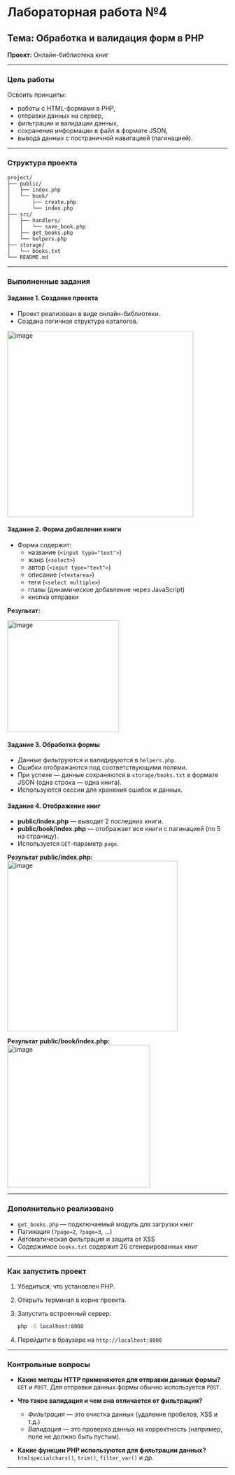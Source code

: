 #  Лабораторная работа №4  
## Тема: Обработка и валидация форм в PHP  
**Проект:** Онлайн-библиотека книг

---

###  Цель работы

Освоить принципы:
- работы с HTML-формами в PHP,
- отправки данных на сервер,
- фильтрации и валидации данных,
- сохранения информации в файл в формате JSON,
- вывода данных с постраничной навигацией (пагинацией).

---

###  Структура проекта

```
project/
├── public/
│   ├── index.php
│   └── book/
│       ├── create.php
│       └── index.php
├── src/
│   ├── handlers/
│   │   └── save_book.php
│   ├── get_books.php
│   └── helpers.php
├── storage/
│   └── books.txt
└── README.md
```

---

###  Выполненные задания

####  Задание 1. Создание проекта
- Проект реализован в виде онлайн-библиотеки.
- Создана логичная структура каталогов.

<img width="425" alt="image" src="https://github.com/user-attachments/assets/030a54a3-4abb-4f73-b19f-3ac9a1bb88ca" />

####  Задание 2. Форма добавления книги
- Форма содержит:
  - название (`<input type="text">`)
  - жанр (`<select>`)
  - автор (`<input type="text">`)
  - описание (`<textarea>`)
  - теги (`<select multiple>`)
  - главы (динамическое добавление через JavaScript)
  - кнопка отправки
    
**Результат:**

  <img width="255" alt="image" src="https://github.com/user-attachments/assets/cfb9414c-d7cb-4645-9684-646f571525be" />

####  Задание 3. Обработка формы
- Данные фильтруются и валидируются в `helpers.php`.
- Ошибки отображаются под соответствующими полями.
- При успехе — данные сохраняются в `storage/books.txt` в формате JSON (одна строка — одна книга).
- Используются сессии для хранения ошибок и данных.

####  Задание 4. Отображение книг
- **public/index.php** — выводит 2 последних книги.
- **public/book/index.php** — отображает все книги с пагинацией (по 5 на страницу).
- Используется `GET`-параметр `page`.

**Результат public/index.php:**
<img width="389" alt="image" src="https://github.com/user-attachments/assets/fe0be0b1-64b7-43e3-affa-5cfbfaab4f90" />

**Результат public/book/index.php:**
<img width="326" alt="image" src="https://github.com/user-attachments/assets/d2d40add-45ea-461e-9813-7c381ec6b1cd" />

---

###  Дополнительно реализовано
-  `get_books.php` — подключаемый модуль для загрузки книг
-  Пагинация (`?page=2`, `?page=3`, ...)
-  Автоматическая фильтрация и защита от XSS
-  Содержимое `books.txt` содержит 26 сгенерированных книг

---

###  Как запустить проект

1. Убедиться, что установлен PHP.
2. Открыть терминал в корне проекта.
3. Запустить встроенный сервер:

   ```bash
   php -S localhost:8000 
   ```

4. Перейдити в браузере на `http://localhost:8000`

---

### Контрольные вопросы

- **Какие методы HTTP применяются для отправки данных формы?**  
  `GET` и `POST`. Для отправки данных формы обычно используется `POST`.

- **Что такое валидация и чем она отличается от фильтрации?**  
  - *Фильтрация* — это очистка данных (удаление пробелов, XSS и т.д.)  
  - *Валидация* — это проверка данных на корректность (например, поле не должно быть пустым).

- **Какие функции PHP используются для фильтрации данных?**  
  `htmlspecialchars()`, `trim()`, `filter_var()` и др.

---
 
